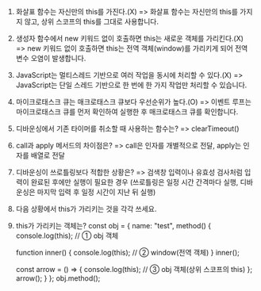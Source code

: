1. 화살표 함수는 자신만의 this를 가진다.(X)
   => 화살표 함수는 자신만의 this를 가지지 않고, 상위 스코프의 this를 그대로 사용합니다.

2. 생성자 함수에서 new 키워드 없이 호출하면 this는 새로운 객체를 가리킨다.(X)
   => new 키워드 없이 호출하면 this는 전역 객체(window)를 가리키게 되어 전역 변수 오염이 발생합니다.

3. JavaScript는 멀티스레드 기반으로 여러 작업을 동시에 처리할 수 있다.(X)
   => JavaScript는 단일 스레드 기반으로 한 번에 한 가지 작업만 처리할 수 있습니다.

4. 마이크로태스크 큐는 매크로태스크 큐보다 우선순위가 높다.(O)
   => 이벤트 루프는 마이크로태스크 큐를 먼저 확인하여 실행한 후 매크로태스크 큐를 확인합니다.

5. 디바운싱에서 기존 타이머를 취소할 때 사용하는 함수는?
   => clearTimeout()

6. call과 apply 메서드의 차이점은?
   => call은 인자를 개별적으로 전달, apply는 인자를 배열로 전달

7. 디바운싱이 쓰로틀링보다 적합한 상황은?
   => 검색창 입력이나 유효성 검사처럼 입력이 완료된 후에만 실행이 필요한 경우
   (쓰로틀링은 일정 시간 간격마다 실행, 디바운싱은 마지막 입력 후 일정 시간이 지난 뒤 실행)

8. 다음 상황에서 this가 가리키는 것을 각각 쓰세요.

9. this가 가리키는 객체는?
const obj = {
name: "test",
method() {
console.log(this); // ① obj 객체

    function inner() {
      console.log(this); // ② window(전역 객체)
    }
    inner();

    const arrow = () => {
      console.log(this); // ③ obj 객체(상위 스코프의 this)
    };
    arrow();
}
};
obj.method();